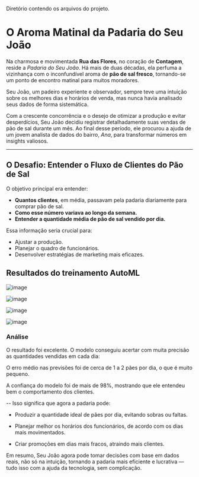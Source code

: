 Diretório contendo os arquivos do projeto.

# O Aroma Matinal da Padaria do Seu João

Na charmosa e movimentada **Rua das Flores**, no coração de **Contagem**, reside a *Padaria do Seu João*. Há mais de duas décadas, ela perfuma a vizinhança com o inconfundível aroma de **pão de sal fresco**, tornando-se um ponto de encontro matinal para muitos moradores. 

Seu João, um padeiro experiente e observador, sempre teve uma intuição sobre os melhores dias e horários de venda, mas nunca havia analisado seus dados de forma sistemática.

Com a crescente concorrência e o desejo de otimizar a produção e evitar desperdícios, Seu João decidiu registrar detalhadamente suas vendas de pão de sal durante um mês. Ao final desse período, ele procurou a ajuda de um jovem analista de dados do bairro, *Ana*, para transformar números em insights valiosos.

---

## O Desafio: Entender o Fluxo de Clientes do Pão de Sal

O objetivo principal era entender:
- **Quantos clientes**, em média, passavam pela padaria diariamente para comprar pão de sal.
- **Como esse número variava ao longo da semana.**
- **Entender a quantidade média de pão de sal vendido por dia.**

Essa informação seria crucial para:
- Ajustar a produção.
- Planejar o quadro de funcionários.
- Desenvolver estratégias de marketing mais eficazes.





## Resultados do treinamento AutoML
![image](https://github.com/user-attachments/assets/e71cd2a7-9218-4636-86df-1980b50d60ca)


![image](https://github.com/user-attachments/assets/b8d03353-25b7-465d-8a3f-3c2c57fdf20e)


![image](https://github.com/user-attachments/assets/fec635e6-40d8-47d2-99da-3148a07fbf16)


![image](https://github.com/user-attachments/assets/36f0947d-78e6-4c04-ad56-722b88b972fc)


### Análise

O resultado foi excelente. O modelo conseguiu acertar com muita precisão as quantidades vendidas em cada dia:

O erro médio nas previsões foi de cerca de 1 a 2 pães por dia, o que é muito pequeno.

A confiança do modelo foi de mais de 98%, mostrando que ele entendeu bem o comportamento dos clientes.

-- Isso significa que agora a padaria pode:

- Produzir a quantidade ideal de pães por dia, evitando sobras ou faltas.

- Planejar melhor os horários dos funcionários, de acordo com os dias mais movimentados.

- Criar promoções em dias mais fracos, atraindo mais clientes.

Em resumo, Seu João agora pode tomar decisões com base em dados reais, não só na intuição, tornando a padaria mais eficiente e lucrativa — tudo isso com a ajuda da tecnologia, sem complicação.


